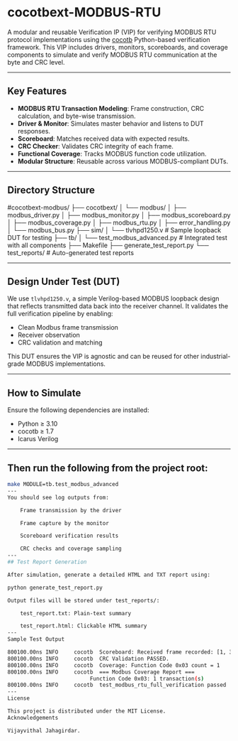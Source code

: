 # cocotbext-MODBUS-RTU

A modular and reusable Verification IP (VIP) for verifying MODBUS RTU protocol implementations using the [cocotb](https://github.com/cocotb/cocotb) Python-based verification framework. This VIP includes drivers, monitors, scoreboards, and coverage components to simulate and verify MODBUS RTU communication at the byte and CRC level.

---

## Key Features

- **MODBUS RTU Transaction Modeling**: Frame construction, CRC calculation, and byte-wise transmission.
- **Driver & Monitor**: Simulates master behavior and listens to DUT responses.
- **Scoreboard**: Matches received data with expected results.
- **CRC Checker**: Validates CRC integrity of each frame.
- **Functional Coverage**: Tracks MODBUS function code utilization.
- **Modular Structure**: Reusable across various MODBUS-compliant DUTs.

---

## Directory Structure

#cocotbext-modbus/
├── cocotbext/
│ └── modbus/
│ ├── modbus_driver.py
│ ├── modbus_monitor.py
│ ├── modbus_scoreboard.py
│ ├── modbus_coverage.py
│ ├── modbus_rtu.py
│ ├── error_handling.py
│ └── modbus_bus.py
├── sim/
│ └── tlvhpd1250.v # Sample loopback DUT for testing
├── tb/
│ └── test_modbus_advanced.py # Integrated test with all components
├── Makefile
├── generate_test_report.py
└── test_reports/ # Auto-generated test reports


---

## Design Under Test (DUT)

We use `tlvhpd1250.v`, a simple Verilog-based MODBUS loopback design that reflects transmitted data back into the receiver channel. It validates the full verification pipeline by enabling:

- Clean Modbus frame transmission
- Receiver observation
- CRC validation and matching

This DUT ensures the VIP is agnostic and can be reused for other industrial-grade MODBUS implementations.

---

## How to Simulate

Ensure the following dependencies are installed:

- Python ≥ 3.10
- cocotb ≥ 1.7
- Icarus Verilog
---
Then run the following from the project root:
----
```bash
make MODULE=tb.test_modbus_advanced
---
You should see log outputs from:

    Frame transmission by the driver

    Frame capture by the monitor

    Scoreboard verification results

    CRC checks and coverage sampling
---
## Test Report Generation

After simulation, generate a detailed HTML and TXT report using:

python generate_test_report.py

Output files will be stored under test_reports/:

    test_report.txt: Plain-text summary

    test_report.html: Clickable HTML summary
---
Sample Test Output

800100.00ns INFO     cocotb  Scoreboard: Received frame recorded: [1, 3, 0, 2, 112, 25]
800100.00ns INFO     cocotb  CRC Validation PASSED.
800100.00ns INFO     cocotb  Coverage: Function Code 0x03 count = 1
800100.00ns INFO     cocotb  === Modbus Coverage Report ===
                          Function Code 0x03: 1 transaction(s)
800100.00ns INFO     cocotb  test_modbus_rtu_full_verification passed
---
License

This project is distributed under the MIT License.
Acknowledgements

Vijayvithal Jahagirdar.
